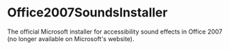 # Office2007SoundsInstaller
The official Microsoft installer for accessibility sound effects in Office 2007 (no longer available on Microsoft's website).
